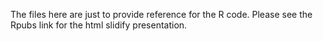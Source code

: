 The files here are just to provide reference for the R code.  Please see the Rpubs link for the html slidify presentation.
